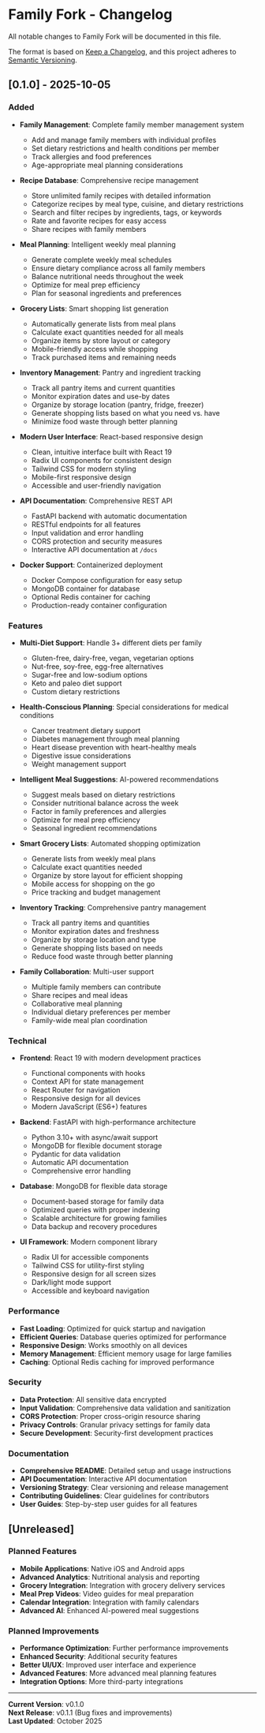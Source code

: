 # Family Fork - Changelog

All notable changes to Family Fork will be documented in this file.

The format is based on [Keep a Changelog](https://keepachangelog.com/en/1.0.0/),
and this project adheres to [Semantic Versioning](https://semver.org/spec/v2.0.0.html).

## [0.1.0] - 2025-10-05

### Added
- **Family Management**: Complete family member management system
  - Add and manage family members with individual profiles
  - Set dietary restrictions and health conditions per member
  - Track allergies and food preferences
  - Age-appropriate meal planning considerations

- **Recipe Database**: Comprehensive recipe management
  - Store unlimited family recipes with detailed information
  - Categorize recipes by meal type, cuisine, and dietary restrictions
  - Search and filter recipes by ingredients, tags, or keywords
  - Rate and favorite recipes for easy access
  - Share recipes with family members

- **Meal Planning**: Intelligent weekly meal planning
  - Generate complete weekly meal schedules
  - Ensure dietary compliance across all family members
  - Balance nutritional needs throughout the week
  - Optimize for meal prep efficiency
  - Plan for seasonal ingredients and preferences

- **Grocery Lists**: Smart shopping list generation
  - Automatically generate lists from meal plans
  - Calculate exact quantities needed for all meals
  - Organize items by store layout or category
  - Mobile-friendly access while shopping
  - Track purchased items and remaining needs

- **Inventory Management**: Pantry and ingredient tracking
  - Track all pantry items and current quantities
  - Monitor expiration dates and use-by dates
  - Organize by storage location (pantry, fridge, freezer)
  - Generate shopping lists based on what you need vs. have
  - Minimize food waste through better planning

- **Modern User Interface**: React-based responsive design
  - Clean, intuitive interface built with React 19
  - Radix UI components for consistent design
  - Tailwind CSS for modern styling
  - Mobile-first responsive design
  - Accessible and user-friendly navigation

- **API Documentation**: Comprehensive REST API
  - FastAPI backend with automatic documentation
  - RESTful endpoints for all features
  - Input validation and error handling
  - CORS protection and security measures
  - Interactive API documentation at `/docs`

- **Docker Support**: Containerized deployment
  - Docker Compose configuration for easy setup
  - MongoDB container for database
  - Optional Redis container for caching
  - Production-ready container configuration

### Features
- **Multi-Diet Support**: Handle 3+ different diets per family
  - Gluten-free, dairy-free, vegan, vegetarian options
  - Nut-free, soy-free, egg-free alternatives
  - Sugar-free and low-sodium options
  - Keto and paleo diet support
  - Custom dietary restrictions

- **Health-Conscious Planning**: Special considerations for medical conditions
  - Cancer treatment dietary support
  - Diabetes management through meal planning
  - Heart disease prevention with heart-healthy meals
  - Digestive issue considerations
  - Weight management support

- **Intelligent Meal Suggestions**: AI-powered recommendations
  - Suggest meals based on dietary restrictions
  - Consider nutritional balance across the week
  - Factor in family preferences and allergies
  - Optimize for meal prep efficiency
  - Seasonal ingredient recommendations

- **Smart Grocery Lists**: Automated shopping optimization
  - Generate lists from weekly meal plans
  - Calculate exact quantities needed
  - Organize by store layout for efficient shopping
  - Mobile access for shopping on the go
  - Price tracking and budget management

- **Inventory Tracking**: Comprehensive pantry management
  - Track all pantry items and quantities
  - Monitor expiration dates and freshness
  - Organize by storage location and type
  - Generate shopping lists based on needs
  - Reduce food waste through better planning

- **Family Collaboration**: Multi-user support
  - Multiple family members can contribute
  - Share recipes and meal ideas
  - Collaborative meal planning
  - Individual dietary preferences per member
  - Family-wide meal plan coordination

### Technical
- **Frontend**: React 19 with modern development practices
  - Functional components with hooks
  - Context API for state management
  - React Router for navigation
  - Responsive design for all devices
  - Modern JavaScript (ES6+) features

- **Backend**: FastAPI with high-performance architecture
  - Python 3.10+ with async/await support
  - MongoDB for flexible document storage
  - Pydantic for data validation
  - Automatic API documentation
  - Comprehensive error handling

- **Database**: MongoDB for flexible data storage
  - Document-based storage for family data
  - Optimized queries with proper indexing
  - Scalable architecture for growing families
  - Data backup and recovery procedures

- **UI Framework**: Modern component library
  - Radix UI for accessible components
  - Tailwind CSS for utility-first styling
  - Responsive design for all screen sizes
  - Dark/light mode support
  - Accessible and keyboard navigation

### Performance
- **Fast Loading**: Optimized for quick startup and navigation
- **Efficient Queries**: Database queries optimized for performance
- **Responsive Design**: Works smoothly on all devices
- **Memory Management**: Efficient memory usage for large families
- **Caching**: Optional Redis caching for improved performance

### Security
- **Data Protection**: All sensitive data encrypted
- **Input Validation**: Comprehensive data validation and sanitization
- **CORS Protection**: Proper cross-origin resource sharing
- **Privacy Controls**: Granular privacy settings for family data
- **Secure Development**: Security-first development practices

### Documentation
- **Comprehensive README**: Detailed setup and usage instructions
- **API Documentation**: Interactive API documentation
- **Versioning Strategy**: Clear versioning and release management
- **Contributing Guidelines**: Clear guidelines for contributors
- **User Guides**: Step-by-step user guides for all features

## [Unreleased]

### Planned Features
- **Mobile Applications**: Native iOS and Android apps
- **Advanced Analytics**: Nutritional analysis and reporting
- **Grocery Integration**: Integration with grocery delivery services
- **Meal Prep Videos**: Video guides for meal preparation
- **Calendar Integration**: Integration with family calendars
- **Advanced AI**: Enhanced AI-powered meal suggestions

### Planned Improvements
- **Performance Optimization**: Further performance improvements
- **Enhanced Security**: Additional security features
- **Better UI/UX**: Improved user interface and experience
- **Advanced Features**: More advanced meal planning features
- **Integration Options**: More third-party integrations

---

**Current Version**: v0.1.0  
**Next Release**: v0.1.1 (Bug fixes and improvements)  
**Last Updated**: October 2025
